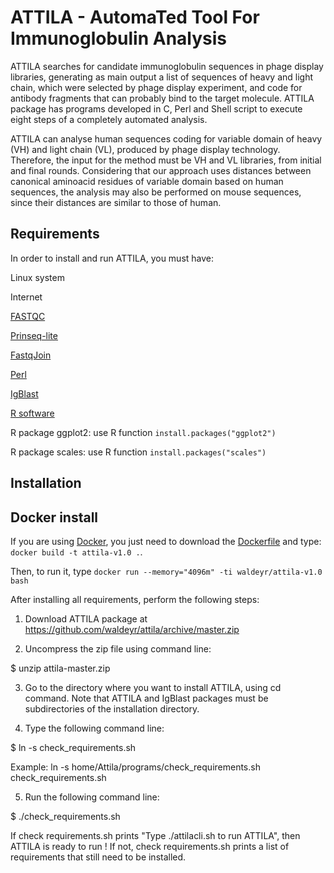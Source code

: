 # ATTILA - AutomaTed Tool For Immunoglobulin Analysis

ATTILA searches for candidate immunoglobulin sequences in phage display libraries, generating as main output a list of sequences of heavy and light chain, which were selected by phage display experiment, and code for antibody fragments that can probably bind to the target molecule. ATTILA package has programs developed in C, Perl and Shell script to execute eight steps of a completely automated analysis.

ATTILA can analyse human sequences coding for variable domain of heavy (VH) and light chain (VL), produced by phage display technology. Therefore, the input for the method must be VH and VL libraries, from initial and final rounds. Considering that our approach uses distances between canonical aminoacid residues of variable domain based on human sequences, the analysis may also be performed on mouse sequences, since their distances are similar to those of human.


## Requirements

In order to install and run ATTILA, you must have:

Linux system

Internet

[FASTQC](http://www.bioinformatics.babraham.ac.uk/projects/fastqc)

[Prinseq-lite](http://prinseq.sourceforge.net)

[FastqJoin](https://code.google.com/archive/p/ea-utils)

[Perl](https://www.perl.org/get.html)

[IgBlast](ftp://ftp.ncbi.nih.gov/blast/executables/igblast/release)

[R software](https://cran.r-project.org)

R package ggplot2: use R function `install.packages("ggplot2")`

R package scales: use R function `install.packages("scales")`


## Installation

## Docker install

If you are using [Docker](https://www.docker.com), you just need to download the [Dockerfile](https://github.com/waldeyr/attila/blob/master/Dockerfile) and type: `docker build -t attila-v1.0 .`.

Then, to run it, type `docker run --memory="4096m" -ti waldeyr/attila-v1.0 bash`


After installing all requirements, perform the following steps:

1. Download ATTILA package at https://github.com/waldeyr/attila/archive/master.zip

2. Uncompress the zip file using command line:

$ unzip attila-master.zip

3. Go to the directory where you want to install ATTILA, using cd command. Note that ATTILA and IgBlast packages must be subdirectories of the installation directory.

4. Type the following command line:

$ ln -s <path to check_requirements.sh> check_requirements.sh
  
Example: ln -s home/Attila/programs/check_requirements.sh check_requirements.sh

5. Run the following command line:

$ ./check_requirements.sh

If check requirements.sh prints "Type ./attilacli.sh to run ATTILA", then ATTILA is ready to run ! 
If not, check requirements.sh prints a list of requirements that still need to be installed.

